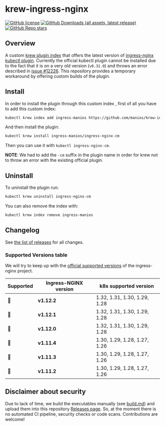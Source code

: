 # krew-ingress-nginx

[![GitHub license](https://img.shields.io/github/license/kubernetes/ingress-nginx.svg)](https://github.com/kubernetes/ingress-nginx/blob/main/LICENSE)
[![GitHub Downloads (all assets, latest release)](https://img.shields.io/github/downloads/manios/krew-ingress-nginx/latest/total)](https://github.com/manios/krew-ingress-nginx/releases/tag/v1.11.2)
[![GitHub Repo stars](https://img.shields.io/github/stars/manios/krew-ingress-nginx)](https://github.com/manios/krew-ingress-nginx/stargazers)

## Overview

A custom [krew plugin index](https://krew.sigs.k8s.io/docs/developer-guide/custom-indexes/) that offers the latest version of [ingress-nginx kubectl plugin](https://kubernetes.github.io/ingress-nginx/kubectl-plugin/). Currently the official kubectl plugin cannot be installed due to the fact that it is on a very old version (`v0.31.0`) and throws an error described in [issue #12226](https://github.com/kubernetes/ingress-nginx/issues/12226). This repository provides a temporary workaround by offering custom builds of the plugin.

## Install

In order to install the plugin through this custom index , first of all you have to add this custom index:

```bash
kubectl krew index add ingress-manios https://github.com/manios/krew-ingress-nginx.git
```

And then install the plugin:

```bash
kubectl krew install ingress-manios/ingress-nginx-cm 
```

Then you can use it with `kubectl ingress-nginx-cm`.

**NOTE**: We had to add the `-cm` suffix in the plugin name in order for krew not to throw an error with the existing official plugin.

## Uninstall

To uninstall the plugin run:

```bash
kubectl krew uninstall ingress-nginx-cm
```

You can also remove the index with:

```bash
kubectl krew index remove ingress-manios
```

## Changelog

See [the list of releases](https://github.com/manios/krew-ingress-nginx/releases) for all changes.

### Supported Versions table

We will try to keep up with the [official supported versions](https://github.com/kubernetes/ingress-nginx/releases) of the ingress-nginx project.

| Supported | Ingress-NGINX version | k8s supported version        |
|-----------|-----------------------|------------------------------|
| 🔄        | **v1.12.2**           | 1.32, 1.31, 1.30, 1.29, 1.28 |
| 🔄        | **v1.12.1**           | 1.32, 1.31, 1.30, 1.29, 1.28 |
| 🔄        | **v1.12.0**           | 1.32, 1.31, 1.30, 1.29, 1.28 |
| 🔄        | **v1.11.4**           | 1.30, 1.29, 1.28, 1.27, 1.26 |
| 🔄        | **v1.11.3**           | 1.30, 1.29, 1.28, 1.27, 1.26 |
| 🔄        | **v1.11.2**           | 1.30, 1.29, 1.28, 1.27, 1.26 |


## Disclaimer about security

Due to lack of time, we build the executables manually (see [build.md](https://github.com/manios/krew-ingress-nginx/blob/buildscripts/build.md)) and upload them into this repository [Releases page](https://github.com/manios/krew-ingress-nginx/releases). So, at the moment there is no automated CI pipeline, security checks or code scans. Contributions are welcome!
